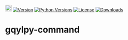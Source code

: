 [<img alt="LOGO" src="http://www.gqylpy.com/static/img/favicon.ico" height="21" width="21"/>](http://www.gqylpy.com)
[![Version](https://img.shields.io/pypi/v/gqylpy_command)](https://pypi.org/project/gqylpy_command)
[![Python Versions](https://img.shields.io/pypi/pyversions/gqylpy_command)](https://pypi.org/project/gqylpy_command)
[![License](https://img.shields.io/pypi/l/gqylpy_command)](https://github.com/gqylpy/gqylpy-command/blob/master/LICENSE)
[![Downloads](https://pepy.tech/badge/gqylpy_command/month)](https://pepy.tech/project/gqylpy_command)

# gqylpy-command

> 
